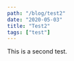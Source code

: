 ```yaml
---
path: "/blog/test2"
date: "2020-05-03"
title: "Test2"
tags: ["test"]
---
```


This is a second test.

